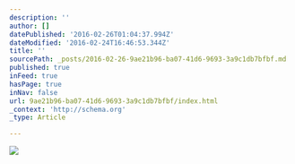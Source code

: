 ```yaml
---
description: ''
author: []
datePublished: '2016-02-26T01:04:37.994Z'
dateModified: '2016-02-24T16:46:53.344Z'
title: ''
sourcePath: _posts/2016-02-26-9ae21b96-ba07-41d6-9693-3a9c1db7bfbf.md
published: true
inFeed: true
hasPage: true
inNav: false
url: 9ae21b96-ba07-41d6-9693-3a9c1db7bfbf/index.html
_context: 'http://schema.org'
_type: Article

---
```

![](https://the-grid-user-content.s3-us-west-2.amazonaws.com/da85c02a-128a-4a84-bd0f-6349b033e642.png)
